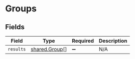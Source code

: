# Groups


## Fields

| Field                                                 | Type                                                  | Required                                              | Description                                           |
| ----------------------------------------------------- | ----------------------------------------------------- | ----------------------------------------------------- | ----------------------------------------------------- |
| `results`                                             | [shared.Group](../../../sdk/models/shared/group.md)[] | :heavy_minus_sign:                                    | N/A                                                   |